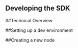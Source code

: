 Developing the SDK
------------------

##Technical Overview

##Setting up a dev environment

##Creating a new node 
